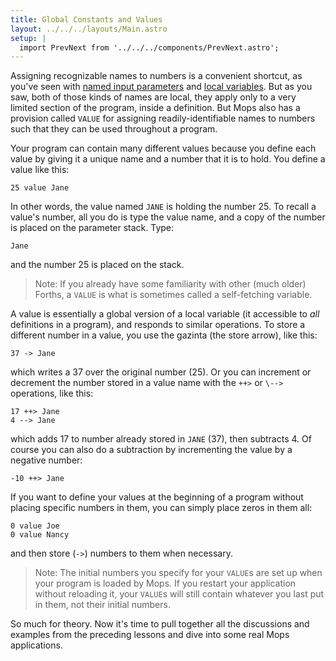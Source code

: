```yaml
---
title: Global Constants and Values
layout: ../../../layouts/Main.astro
setup: |
  import PrevNext from '../../../components/PrevNext.astro';
---
```


Assigning recognizable names to numbers is a convenient shortcut, as
you've seen with [named input
parameters](/pmops/tutorial/lesson_10#Named_Input_Parameters) and [local
variables](/pmops/tutorial/lesson_10#Local_Variables). But as you saw, both
of those kinds of names are local, they apply only to a very limited
section of the program, inside a definition. But Mops also has a
provision called `VALUE` for assigning
readily-identifiable names to numbers such that they can be used
throughout a program.

Your program can contain many different values because you define each
value by giving it a unique name and a number that it is to hold. You
define a value like this:

`25 value Jane`

In other words, the value named `JANE` is holding the
number 25. To recall a value's number, all you do is type the value
name, and a copy of the number is placed on the parameter stack. Type:

`Jane`

and the number 25 is placed on the stack.

> Note: If you already have some familiarity with other (much older)
> Forths, a `VALUE` is what is sometimes called a
> self-fetching variable.

A value is essentially a global version of a local variable (it
accessible to *all* definitions in a program), and responds to similar
operations. To store a different number in a value, you use the gazinta
(the store arrow), like this:

`37 -> Jane`

which writes a 37 over the original number (25). Or you can increment or
decrement the number stored in a value name with the
`++>` or `\-->` operations, like
this:

`17 ++> Jane`\
`4 --> Jane`

which adds 17 to number already stored in `JANE` (37),
then subtracts 4. Of course you can also do a subtraction by
incrementing the value by a negative number:

`-10 ++> Jane`

If you want to define your values at the beginning of a program without
placing specific numbers in them, you can simply place zeros in them
all:

`0 value Joe`\
`0 value Nancy`

and then store (`->`) numbers to them when necessary.

> Note: The initial numbers you specify for your `VALUE`s
> are set up when your program is loaded by Mops. If you restart your
> application without reloading it, your `VALUE`s will
> still contain whatever you last put in them, not their initial numbers.

So much for theory. Now it's time to pull together all the discussions
and examples from the preceding lessons and dive into some real Mops
applications.

<PrevNext />
